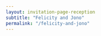 ```yaml
---
layout: invitation-page-reception
subtitle: "Felicity and Jono"
permalink: "/felicity-and-jono"
---
```

        